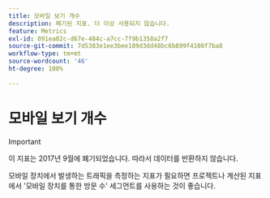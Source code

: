 ```yaml
---
title: 모바일 보기 개수
description: 폐기된 지표. 더 이상 사용되지 않습니다.
feature: Metrics
exl-id: 091ea02c-d67e-484c-a7cc-7f9b1358a2f7
source-git-commit: 7d5383e1ee3bee189d3dd48bc6b899f4108f7ba8
workflow-type: tm+mt
source-wordcount: '46'
ht-degree: 100%

---
```


# 모바일 보기 개수

>[!IMPORTANT]
>
>이 지표는 2017년 9월에 폐기되었습니다. 따라서 데이터를 반환하지 않습니다.

모바일 장치에서 발생하는 트래픽을 측정하는 지표가 필요하면 프로젝트나 계산된 지표에서 &#39;모바일 장치를 통한 방문 수&#39; 세그먼트를 사용하는 것이 좋습니다.
